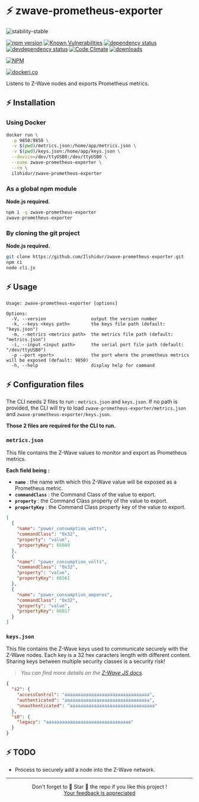 # ⚡ zwave-prometheus-exporter

![stability-stable](https://img.shields.io/badge/stability-stable-green.svg)

[![npm version][version-badge]][version-url]
[![Known Vulnerabilities][vulnerabilities-badge]][vulnerabilities-url]
[![dependency status][dependency-badge]][dependency-url]
[![devdependency status][devdependency-badge]][devdependency-url]
[![Code Climate][maintainability-badge]][maintainability-url]
[![downloads][downloads-badge]][downloads-url]

[![NPM][npm-stats-badge]][npm-stats-url]

[![dockeri.co](https://dockeri.co/image/ilshidur/zwave-prometheus-exporter)](https://hub.docker.com/r/ilshidur/zwave-prometheus-exporter)

Listens to Z-Wave nodes and exports Prometheus metrics.

## ⚡ Installation

### Using Docker

```bash
docker run \
  -p 9850:9850 \
  -v $(pwd)/metrics.json:/home/app/metrics.json \
  -v $(pwd)/keys.json:/home/app/keys.json \
  --device=/dev/ttyUSB0:/dev/ttyUSB0 \
  --name zwave-prometheus-exporter \
  --rm \
  ilshidur/zwave-prometheus-exporter
```

### As a global npm module

**Node.js required.**

```bash
npm i -g zwave-prometheus-exporter
zwave-prometheus-exporter
```

### By cloning the git project

**Node.js required.**

```bash
git clone https://github.com/Ilshidur/zwave-prometheus-exporter.git
npm ci
node cli.js
```

## ⚡ Usage

```
Usage: zwave-prometheus-exporter [options]

Options:
  -V, --version                 output the version number
  -k, --keys <keys path>        the keys file path (default: "keys.json")
  -m, --metrics <metrics path>  the metrics file path (default: "metrics.json")
  -i, --input <input path>      the serial port file path (default: "/dev/ttyUSB0")
  -p --port <port>              the port where the prometheus metrics will be exposed (default: 9850)
  -h, --help                    display help for command
```

## ⚡ Configuration files

The CLI needs 2 files to run : `metrics.json` and `keys.json`. If no path is provided, the CLI will try to load `zwave-prometheus-exporter/metrics.json` and `zwave-prometheus-exporter/keys.json`.

**Those 2 files are required for the CLI to run.**

### `metrics.json`

This file contains the Z-Wave values to monitor and export as Prometheus metrics.

**Each field being :**

* **`name`** : the name with which this Z-Wave value will be exposed as a Prometheus metric.
* **`commandClass`** : the Command Class of the value to export.
* **`property`** : the Command Class property of the value to export.
* **`propertyKey`** : the Command Class property key of the value to export.

```json
[
  {
    "name": "power_consumption_watts",
    "commandClass": "0x32",
    "property": "value",
    "propertyKey": 66049
  },
  {
    "name": "power_consumption_volts",
    "commandClass": "0x32",
    "property": "value",
    "propertyKey": 66561
  },
  {
    "name": "power_consumption_amperes",
    "commandClass": "0x32",
    "property": "value",
    "propertyKey": 66817
  }
]
```

### `keys.json`

This file contains the Z-Wave keys used to communicate securely with the Z-Wave nodes. Each key is a 32 hex caracters length with different content. Sharing keys between multiple security classes is a security risk!

> *You can find more details on the [Z-Wave JS docs](https://zwave-js.github.io/node-zwave-js/#/getting-started/security-s2).*

```json
{
  "s2": {
    "accessControl": "aaaaaaaaaaaaaaaaaaaaaaaaaaaaaaaa",
    "authenticated": "aaaaaaaaaaaaaaaaaaaaaaaaaaaaaaaa",
    "unauthenticated": "aaaaaaaaaaaaaaaaaaaaaaaaaaaaaaaa"
  },
  "s0": {
    "legacy": "aaaaaaaaaaaaaaaaaaaaaaaaaaaaaaaa"
  }
}
```

## ⚡ TODO

* Process to securely add a node into the Z-Wave network.

<hr/>

<p align="center">
  Don't forget to 🌟 Star 🌟 the repo if you like this project !<br/>
  <a href="https://github.com/Ilshidur/zwave-prometheus-exporter/issues/new">Your feedback is appreciated</a>
</p>

[version-badge]: https://img.shields.io/npm/v/zwave-prometheus-exporter.svg
[version-url]: https://www.npmjs.com/package/zwave-prometheus-exporter
[vulnerabilities-badge]: https://snyk.io/test/npm/zwave-prometheus-exporter/badge.svg
[vulnerabilities-url]: https://snyk.io/test/npm/zwave-prometheus-exporter
[dependency-badge]: https://david-dm.org/ilshidur/zwave-prometheus-exporter.svg
[dependency-url]: https://david-dm.org/ilshidur/zwave-prometheus-exporter
[devdependency-badge]: https://david-dm.org/ilshidur/zwave-prometheus-exporter/dev-status.svg
[devdependency-url]: https://david-dm.org/ilshidur/zwave-prometheus-exporter#info=devDependencies
[build-badge]: https://travis-ci.org/Ilshidur/zwave-prometheus-exporter.svg
[build-url]: https://travis-ci.org/Ilshidur/zwave-prometheus-exporter
[maintainability-badge]: https://api.codeclimate.com/v1/badges/1460cc66adbf6478806d/maintainability
[maintainability-url]: https://codeclimate.com/github/Ilshidur/zwave-prometheus-exporter/maintainability
[downloads-badge]: https://img.shields.io/npm/dt/zwave-prometheus-exporter.svg
[downloads-url]: https://www.npmjs.com/package/zwave-prometheus-exporter
[npm-stats-badge]: https://nodei.co/npm/zwave-prometheus-exporter.png?downloads=true&downloadRank=true
[npm-stats-url]: https://nodei.co/npm/zwave-prometheus-exporter
